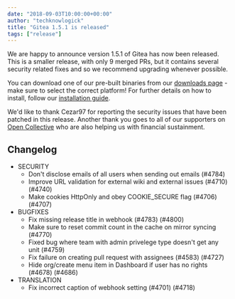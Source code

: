 ```yaml
---
date: "2018-09-03T10:00:00+00:00"
author: "techknowlogick"
title: "Gitea 1.5.1 is released"
tags: ["release"]
---
```


We are happy to announce version 1.5.1 of Gitea has now been released. This
is a smaller release, with only 9 merged PRs, but it contains several
security related fixes and so we recommend upgrading whenever possible.

You can download one of our pre-built binaries from our
[downloads page](https://dl.gitea.io/gitea/1.5.0/) - make sure to select the
correct platform! For further details on how to install, follow our
[installation guide](https://docs.gitea.io/en-us/install-from-binary/).

We'd like to thank Cezar97 for reporting the security issues that have been patched
in this release. Another thank you goes to all of our supporters on
[Open Collective](https://opencollective.com/gitea) who are also helping us
with financial sustainment.

<!--more-->

## Changelog
* SECURITY
  * Don't disclose emails of all users when sending out emails (#4784)
  * Improve URL validation for external wiki and external issues (#4710) (#4740)
  * Make cookies HttpOnly and obey COOKIE_SECURE flag (#4706) (#4707)
* BUGFIXES
  * Fix missing release title in webhook (#4783) (#4800)
  * Make sure to reset commit count in the cache on mirror syncing (#4770)
  * Fixed bug where team with admin privelege type doesn't get any unit (#4759)
  * Fix failure on creating pull request with assignees (#4583) (#4727)
  * Hide org/create menu item in Dashboard if user has no rights (#4678) (#4686)
* TRANSLATION
  * Fix incorrect caption of webhook setting (#4701) (#4718)
